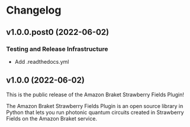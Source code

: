 # Changelog

## v1.0.0.post0 (2022-06-02)

### Testing and Release Infrastructure

 * Add .readthedocs.yml

## v1.0.0 (2022-06-02)

This is the public release of the Amazon Braket Strawberry Fields Plugin!

The Amazon Braket Strawberry Fields Plugin is an open source library in Python that lets you run photonic quantum circuits created in Strawberry Fields on the Amazon Braket service.
